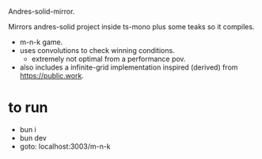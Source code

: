 Andres-solid-mirror. 

Mirrors andres-solid project inside ts-mono plus some teaks so it compiles.

- m-n-k game.
- uses convolutions to check winning conditions. 
    - extremely not optimal from a performance pov.
- also includes a infinite-grid implementation inspired (derived) from https://public.work.

# to run 

- bun i 
- bun dev 
- goto: localhost:3003/m-n-k

